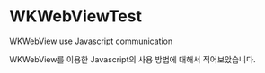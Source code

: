 # WKWebViewTest
WKWebView use Javascript communication

WKWebView를 이용한 Javascript의 사용 방법에 대해서 적어보았습니다.
